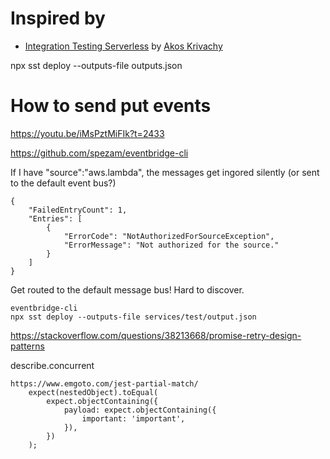 


# Inspired by

* [Integration Testing Serverless](https://www.youtube.com/watch?v=s8tO-ymVQPg&list=PLDIu7GWCCNTLdyHlcpeQ8nbE6xt7YKpOY&index=3&t=2412s) by [Akos Krivachy](https://twitter.com/akoskrivachy)

npx sst deploy --outputs-file outputs.json


# How to send put events

https://youtu.be/iMsPztMiFIk?t=2433


https://github.com/spezam/eventbridge-cli


If I have "source":"aws.lambda", the messages get ingored silently (or sent to the default event bus?)
```
{
    "FailedEntryCount": 1,
    "Entries": [
        {
            "ErrorCode": "NotAuthorizedForSourceException",
            "ErrorMessage": "Not authorized for the source."
        }
    ]
}
```

Get routed to the default message bus! Hard to discover.

```
eventbridge-cli
npx sst deploy --outputs-file services/test/output.json
```

https://stackoverflow.com/questions/38213668/promise-retry-design-patterns


describe.concurrent



```
https://www.emgoto.com/jest-partial-match/
    expect(nestedObject).toEqual(
        expect.objectContaining({
            payload: expect.objectContaining({
                important: 'important',
            }),
        })
    );
```
